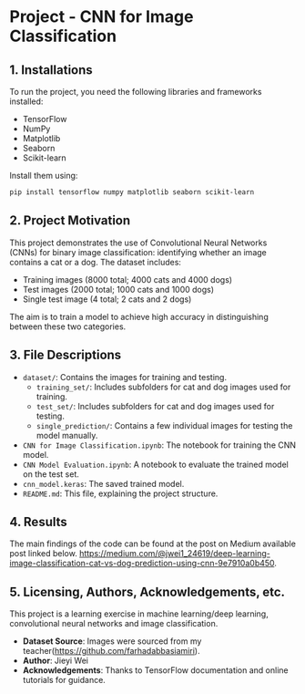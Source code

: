 # Project - CNN for Image Classification

## 1. Installations
To run the project, you need the following libraries and frameworks installed:
- TensorFlow
- NumPy
- Matplotlib
- Seaborn
- Scikit-learn

Install them using:
```bash
pip install tensorflow numpy matplotlib seaborn scikit-learn
```

## 2. Project Motivation
This project demonstrates the use of Convolutional Neural Networks (CNNs) for binary image classification: identifying whether an image contains a cat or a dog. The dataset includes:
- Training images (8000 total; 4000 cats and 4000 dogs)
- Test images (2000 total; 1000 cats and 1000 dogs)
- Single test image (4 total; 2 cats and 2 dogs)

The aim is to train a model to achieve high accuracy in distinguishing between these two categories.

## 3. File Descriptions
- `dataset/`: Contains the images for training and testing.
  - `training_set/`: Includes subfolders for cat and dog images used for training.
  - `test_set/`: Includes subfolders for cat and dog images used for testing.
  - `single_prediction/`: Contains a few individual images for testing the model manually.
- `CNN for Image Classification.ipynb`: The notebook for training the CNN model.
- `CNN Model Evaluation.ipynb`: A notebook to evaluate the trained model on the test set.
- `cnn_model.keras`: The saved trained model.
- `README.md`: This file, explaining the project structure.

## 4. Results
The main findings of the code can be found at the post on Medium available post linked below.
https://medium.com/@jwei1_24619/deep-learning-image-classification-cat-vs-dog-prediction-using-cnn-9e7910a0b450.

## 5. Licensing, Authors, Acknowledgements, etc.
This project is a learning exercise in machine learning/deep learning, convolutional neural networks and image classification.
- **Dataset Source**: Images were sourced from my teacher(https://github.com/farhadabbasiamiri).
- **Author**: Jieyi Wei
- **Acknowledgements**: Thanks to TensorFlow documentation and online tutorials for guidance.

